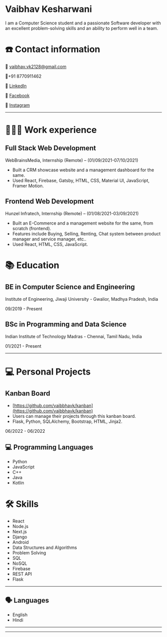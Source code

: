 # Vaibhav Kesharwani

I am a Computer Science student and a passionate Software developer with an excellent problem-solving skills and an ability to perform well in a team.

# ☎️ Contact information

📧 vaibhav.vk2128@gmail.com

📱+91 8770911462

🔗 [LinkedIn](https://www.linkedin.com/in/vaibhav-kesharwani-5b8137111/)

🔗 [Facebook](https://www.facebook.com/vaibhav.vk28/)

🔗 [Instagram](https://www.instagram.com/vk_2128/)

---

# **👩🏻‍💻** Work experience

## Full Stack Web Development

WebBrainsMedia, Internship (Remote) – (01/09/2021-07/10/2021)

- Built a CRM showcase website and a management dashboard for the same.
- Used React, Firebase, Gatsby, HTML, CSS, Material UI, JavaScript, Framer Motion.

## Frontend Web Development

Hunzel Infratech, Internship (Remote) – (01/08/2021-03/09/2021)

- Built an E-Commerce and a management website for the same, from scratch (frontend).
- Features include Buying, Selling, Renting, Chat system between product manager and service manager, etc..
- Used React, HTML, CSS, JavaScript.

# 📚 Education

## **BE in Computer Science and Engineering**

Institute of Engineering, Jiwaji University -
Gwalior, Madhya Pradesh, India

09/2019 - Present

## **BSc in Programming and Data Science**

Indian Institute of Technology Madras -
Chennai, Tamil Nadu, India

01/2021 - Present

---

# 💻 Personal Projects

## Kanban Board

- [https://github.com/vaibbhavk/kanban](https://github.com/vaibbhavk/kanban)
- Users can manage their projects through this kanban board.
- Flask, Python, SQLAlchemy, Bootstrap, HTML, Jinja2.

06/2022 - 06/2022

## 💻 Programming Languages

- Python
- JavaScript
- C++
- Java
- Kotlin

# 🛠 Skills

- React
- Node.js
- Next.js
- Django
- Android
- Data Structures and Algorithms
- Problem Solving
- SQL
- NoSQL
- Firebase
- REST API
- Flask

---

## 🗣 Languages

- English
- Hindi

---

---
